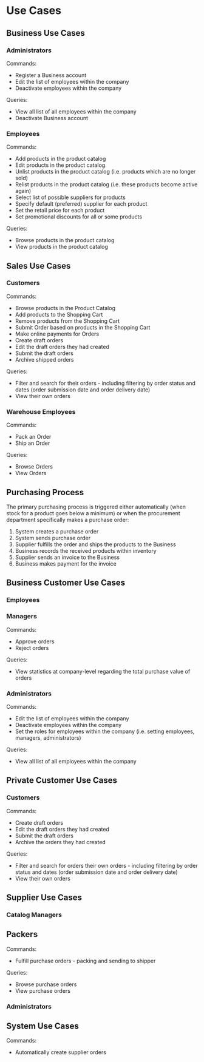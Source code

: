 # Use Cases

## Business Use Cases

### Administrators

Commands:

* Register a Business account
* Edit the list of employees within the company
* Deactivate employees within the company

Queries:

* View all list of all employees within the company
* Deactivate Business account

### Employees

Commands:

* Add products in the product catalog
* Edit products in the product catalog
* Unlist products in the product catalog \(i.e. products which are no longer sold\)
* Relist products in the product catalog \(i.e. these products become active again\)
* Select list of possible suppliers for products
* Specify default \(preferred\) supplier for each product
* Set the retail price for each product
* Set promotional discounts for all or some products

Queries:

* Browse products in the product catalog 
* View products in the product catalog

## Sales Use Cases

### Customers

Commands:

* Browse products in the Product Catalog
* Add products to the Shopping Cart
* Remove products from the Shopping Cart
* Submit Order based on products in the Shopping Cart
* Make online payments for Orders
* Create draft orders
* Edit the draft orders they had created
* Submit the draft orders
* Archive shipped orders

Queries:

* Filter and search for their orders - including filtering by order status and dates \(order submission date and order delivery date\)
* View their own orders

### Warehouse Employees

Commands:

* Pack an Order
* Ship an Order

Queries:

* Browse Orders
* View Orders





## Purchasing Process

The primary purchasing process is triggered either automatically \(when stock for a product goes below a minimum\) or when the procurement department specifically makes a purchase order:

1. System creates a purchase order
2. System sends purchase order
3. Supplier fulfills the order and ships the products to the Business
4. Business records the received products within inventory
5. Supplier sends an invoice to the Business
6. Business makes payment for the invoice





## Business Customer Use Cases

### Employees



### Managers

Commands:

* Approve orders
* Reject orders

Queries:

* View statistics at company-level regarding the total purchase value of orders

### Administrators

Commands:

* Edit the list of employees within the company
* Deactivate employees within the company
* Set the roles for employees within the company \(i.e. setting employees, managers, administrators\)

Queries:

* View all list of all employees within the company

## Private Customer Use Cases

### Customers

Commands:

* Create draft orders
* Edit the draft orders they had created
* Submit the draft orders
* Archive the orders they had created

Queries:

* Filter and search for orders their own orders - including filtering by order status and dates \(order submission date and order delivery date\)
* View their own orders

## Supplier Use Cases

### Catalog Managers



## Packers

Commands:

* Fulfill purchase orders - packing and sending to shipper

Queries:

* Browse purchase orders
* View purchase orders

### Administrators



## System Use Cases

Commands:

* Automatically create supplier orders





